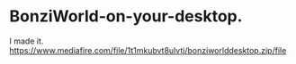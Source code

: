 # BonziWorld-on-your-desktop.
I made it.
https://www.mediafire.com/file/1t1mkubvt8ulvtj/bonziworlddesktop.zip/file
